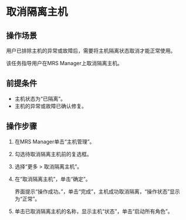 # 取消隔离主机<a name="ZH-CN_TOPIC_0035251712"></a>

## 操作场景<a name="section2140760920333"></a>

用户已排除主机的异常或故障后，需要将主机隔离状态取消才能正常使用。

该任务指导用户在MRS Manager上取消隔离主机。

## 前提条件<a name="section4577156020144"></a>

-   主机状态为“已隔离”。
-   主机的异常或故障已确认修复。

## 操作步骤<a name="section38783114201418"></a>

1.  在MRS Manager单击“主机管理”。
2.  勾选待取消隔离主机前的复选框。
3.  选择“更多 \> 取消隔离主机”。
4.  在“取消隔离主机”，单击“确定”。

    界面提示“操作成功。”，单击“完成”，主机成功取消隔离，“操作状态”显示为“正常”。

5.  单击已取消隔离主机的名称，显示主机“状态”，单击“启动所有角色”。

